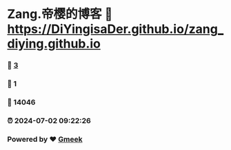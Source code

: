 # Zang.帝樱的博客 :link: https://DiYingisaDer.github.io/zang_diying.github.io 
### :page_facing_up: [3](https://DiYingisaDer.github.io/zang_diying.github.io/tag.html) 
### :speech_balloon: 1 
### :hibiscus: 14046 
### :alarm_clock: 2024-07-02 09:22:26 
### Powered by :heart: [Gmeek](https://github.com/Meekdai/Gmeek)
